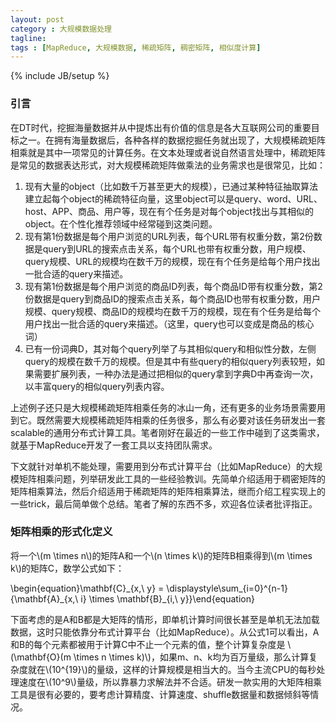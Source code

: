 ```yaml
---
layout: post
category : 大规模数据处理
tagline: 
tags : [MapReduce, 大规模数据, 稀疏矩阵, 稠密矩阵, 相似度计算]
---
```

{% include JB/setup %}

### 引言

在DT时代，挖掘海量数据并从中提炼出有价值的信息是各大互联网公司的重要目标之一。在拥有海量数据后，各种各样的数据挖掘任务就出现了，大规模稀疏矩阵相乘就是其中一项常见的计算任务。在文本处理或者说自然语言处理中，稀疏矩阵是常见的数据表达形式，对大规模稀疏矩阵做乘法的业务需求也是很常见，比如：

1. 现有大量的object（比如数千万甚至更大的规模），已通过某种特征抽取算法建立起每个object的稀疏特征向量，这里object可以是query、word、URL、host、APP、商品、用户等，现在有个任务是对每个object找出与其相似的object。在个性化推荐领域中经常碰到这类问题。
2. 现有第1份数据是每个用户浏览的URL列表，每个URL带有权重分数，第2份数据是query到URL的搜索点击关系，每个URL也带有权重分数，用户规模、query规模、URL的规模均在数千万的规模，现在有个任务是给每个用户找出一批合适的query来描述。
3. 现有第1份数据是每个用户浏览的商品ID列表，每个商品ID带有权重分数，第2份数据是query到商品ID的搜索点击关系，每个商品ID也带有权重分数，用户规模、query规模、商品ID的规模均在数千万的规模，现在有个任务是给每个用户找出一批合适的query来描述。（这里，query也可以变成是商品的核心词）
4. 已有一份词典D，其对每个query列举了与其相似query和相似性分数，左侧query的规模在数千万的规模。但是其中有些query的相似query列表较短，如果需要扩展列表，一种办法是通过把相似的query拿到字典D中再查询一次，以丰富query的相似query列表内容。

上述例子还只是大规模稀疏矩阵相乘任务的冰山一角，还有更多的业务场景需要用到它。既然需要大规模稀疏矩阵相乘的任务很多，那么有必要对该任务研发出一套scalable的通用分布式计算工具。笔者刚好在最近的一些工作中碰到了这类需求，就基于MapReduce开发了一套工具以支持团队需求。

下文就针对单机不能处理，需要用到分布式计算平台（比如MapReduce）的大规模矩阵相乘问题，列举研发此工具的一些经验教训。先简单介绍适用于稠密矩阵的矩阵相乘算法，然后介绍适用于稀疏矩阵的矩阵相乘算法，继而介绍工程实现上的一些trick，最后简单做个总结。笔者了解的东西不多，欢迎各位读者批评指正。

### 矩阵相乘的形式化定义

将一个\\(m \times n\\)的矩阵A和一个\\(n \times k\\)的矩阵B相乘得到\\(m \times k\\)的矩阵C，数学公式如下：

\begin{equation}\mathbf{C}\_{x,\ y} = \displaystyle\sum_{i=0}^{n-1} {\mathbf{A}\_{x,\ i} \times \mathbf{B}\_{i,\ y}}\end{equation}

下面考虑的是A和B都是大矩阵的情形，即单机计算时间很长甚至是单机无法加载数据，这时只能依靠分布式计算平台（比如MapReduce）。从公式1可以看出，A和B的每个元素都被用于计算C中不止一个元素的值，整个计算复杂度是 \\(\mathbf{O}(m \times n \times k)\\)，如果m、n、k均为百万量级，那么计算复杂度就在\\(10^{19}\\)的量级，这样的计算规模是相当大的。当今主流CPU的每秒处理速度在\\(10^9\\)量级，所以靠暴力求解法并不合适。研发一款实用的大矩阵相乘工具是很有必要的，要考虑计算精度、计算速度、shuffle数据量和数据倾斜等情况。

